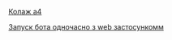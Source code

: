 [Колаж а4](https://www.photojoiner.com/editor/collage-editor)

[Запуск бота одночасно з web застосункомм](https://ru.stackoverflow.com/questions/1442874/aiohttp-aiogram)